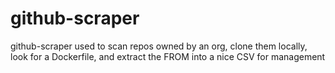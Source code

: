 # github-scraper
github-scraper used to scan repos owned by an org, clone them locally, look for a Dockerfile, and extract the FROM into a nice CSV for management
